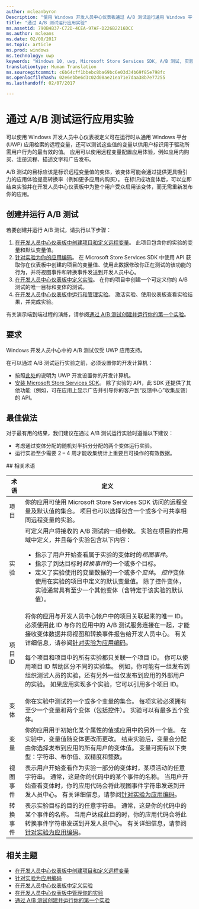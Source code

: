 ```yaml
---
author: mcleanbyron
Description: "使用 Windows 开发人员中心仪表板通过 A/B 测试运行通用 Windows 平台 (UWP) 应用的实验。"
title: "通过 A/B 测试运行应用实验"
ms.assetid: 790B4B37-C72D-4CEA-97AF-D226B2216DCC
ms.author: mcleans
ms.date: 02/08/2017
ms.topic: article
ms.prod: windows
ms.technology: uwp
keywords: "Windows 10, uwp, Microsoft Store Services SDK, A/B 测试, 实验"
translationtype: Human Translation
ms.sourcegitcommit: c6b64cff1bbebc8ba69bc6e03d34b69f85e798fc
ms.openlocfilehash: 02e6ebbe6d3c02d08ae21ea71e7daa38b7e77255
ms.lasthandoff: 02/07/2017

---
```


# <a name="run-app-experiments-with-ab-testing"></a>通过 A/B 测试运行应用实验

可以使用 Windows 开发人员中心仪表板定义可在运行时从通用 Windows 平台 (UWP) 应用检索的远程变量，还可以测试这些值的变量以供用户标识用于驱动所需用户行为的最有效的值。 应用可以使用远程变量配置应用体验，例如应用内购买、注册流程、描述文字和广告发布。

A/B 测试的目标应该是标识远程变量值的变体，该变体可能会通过提供更具吸引力的应用体验提高转换率（例如更多应用内购买）。 在标识成功变体后，可以立即结束实验并在开发人员中心仪表板中为整个用户受众启用该变体，而无需重新发布你的应用。

## <a name="create-and-run-an-ab-test"></a>创建并运行 A/B 测试

若要创建并运行 A/B 测试，请执行以下步骤：

1. [在开发人员中心仪表板中创建项目和定义远程变量](create-a-project-and-define-remote-variables-in-the-dev-center-dashboard.md)。 此项目包含你的实验的变量和默认变量值。  
2. [针对实验为你的应用编码](code-your-experiment-in-your-app.md)。 在 Microsoft Store Services SDK 中使用 API 获取你在仪表板中创建的项目的变量值、使用此数据修改你正在测试的该功能的行为，并将视图事件和转换事件发送到开发人员中心。
3. [在开发人员中心仪表板中定义实验](define-your-experiment-in-the-dev-center-dashboard.md)。 在你的项目中创建一个可定义你的 A/B 测试的唯一目标和变体的测试。
4. [在开发人员中心仪表板中运行和管理实验](manage-your-experiment.md)。 激活实验、使用仪表板查看实验结果，并完成实验。

有关演示端到端过程的演练，请参阅[通过 A/B 测试创建并运行你的第一个实验](create-and-run-your-first-experiment-with-a-b-testing.md)。

## <a name="requirements"></a>要求

Windows 开发人员中心中的 A/B 测试仅受 UWP 应用支持。

在可以通过 A/B 测试运行实验之前，必须设置你的开发计算机：

* 按照[此处](../get-started/get-set-up.md)的说明为 UWP 开发设置你的开发计算机。
* [安装 Microsoft Store Services SDK](microsoft-store-services-sdk.md#install-the-sdk)。 除了实验的 API，此 SDK 还提供了其他功能（例如，可在应用上显示广告并引导你的客户到“反馈中心”收集反馈）的 API。

## <a name="best-practices"></a>最佳做法

对于最有用的结果，我们建议在通过 A/B 测试运行实验时遵循以下建议：

* 考虑通过变体分配的随机对半拆分分配的两个变体运行实验。
* 运行实验至少需要 2 – 4 周才能收集统计上重要且可操作的有效数据。

<span id="terms" />
## <a name="related-terms"></a>相关术语

|  术语  |  定义  |
|--------|--------------|
| 项目    |   你的应用可使用 Microsoft Store Services SDK 访问的远程变量及默认值的集合。 项目也可以选择包含一个或多个可共享相同远程变量的实验。  |
| 实验    |   可定义用户将接收的 A/B 测试的一组参数。 实验在项目的作用域中定义，并且每个实验包含以下内容： <p></p><ul><li>指示了用户开始查看属于实验的变体时的*视图事件*。</li><li>指示了到达目标时*转换事件*的一个或多个目标。</li><li>定义了实验使用的变量数据的一个或多个*变体*。 *控件*变体使用在实验的项目中定义的默认变量值。 除了控件变体，实验通常具有至少一个其他变体（含特定于该实验的默认值）。 </li></ul>          |
| 项目 ID    |   将你的应用与开发人员中心帐户中的项目关联起来的唯一 ID。 必须使用此 ID 与你的应用中的 A/B 测试服务连接在一起，才能接收变体数据并将视图和转换事件报告给开发人员中心。 有关详细信息，请参阅[针对实验为应用编码](code-your-experiment-in-your-app.md)。<p></p><p>每个项目和项目中的所有实验都只关联一个项目 ID。 你可以使用项目 ID 帮助区分不同的实验集。 例如，你可能有一组发布到组织测试人员的实验，还有另外一组仅发布到应用的外部用户的实验。  如果应用实现多个实验，它可以引用多个项目 ID。</p>         |
| 变体    |   你在实验中测试的一个或多个变量的集合。 每项实验必须拥有至少一个变量和两个变体（包括控件）。 实验可以有最多五个变体。           |
| 变量    |  你的应用用于初始化某个属性的值或应用中的另外一个值。 在实验中，变量值随变体更改而更改。 结束实验后，变量会分配由你选择发布到应用的所有用户的变体值。 变量可拥有以下类型：字符串、布尔值、双精度和整数。
| 视图事件    |  表示用户开始查看作为实验一部分的变体时，某项活动的任意字符串。 通常，这是你的代码中的某个事件的名称。 当用户开始查看变体时，你的应用代码会将此视图事件字符串发送到开发人员中心。 有关详细信息，请参阅[针对实验为应用编码](code-your-experiment-in-your-app.md)。
| 转换事件    |  表示实验目标的目的的任意字符串。 通常，这是你的代码中的某个事件的名称。 当用户达成此目的时，你的应用代码会将此转换事件字符串发送到开发人员中心。 有关详细信息，请参阅[针对实验为应用编码](code-your-experiment-in-your-app.md)。  

## <a name="related-topics"></a>相关主题

* [在开发人员中心仪表板中创建项目和定义远程变量](create-a-project-and-define-remote-variables-in-the-dev-center-dashboard.md)
* [针对实验为应用编码](code-your-experiment-in-your-app.md)
* [在开发人员中心仪表板中定义实验](define-your-experiment-in-the-dev-center-dashboard.md)
* [在开发人员中心仪表板中管理你的实验](manage-your-experiment.md)
* [通过 A/B 测试创建并运行你的第一个实验](create-and-run-your-first-experiment-with-a-b-testing.md)

